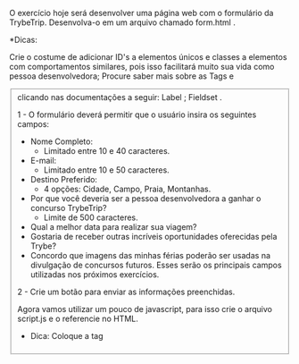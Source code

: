O exercício hoje será desenvolver uma página web com o formulário da TrybeTrip. Desenvolva-o em um arquivo chamado form.html . 

*Dicas:

Crie o costume de adicionar ID's a elementos únicos e classes a elementos com comportamentos similares, pois isso facilitará muito sua vida como pessoa desenvolvedora;
Procure saber mais sobre as Tags <label> e <fieldset> clicando nas documentações a seguir:
Label ;
Fieldset .      

1 - O formulário deverá permitir que o usuário insira os seguintes campos:
 - Nome Completo:
     - Limitado entre 10 e 40 caracteres.
 - E-mail:
     - Limitado entre 10 e 50 caracteres.
 - Destino Preferido:
     - 4 opções: Cidade, Campo, Praia, Montanhas.
 - Por que você deveria ser a pessoa desenvolvedora a ganhar o concurso TrybeTrip?
     - Limite de 500 caracteres.
 - Qual a melhor data para realizar sua viagem?
 - Gostaria de receber outras incríveis oportunidades oferecidas pela Trybe?
 - Concordo que imagens das minhas férias poderão ser usadas na divulgação de concursos futuros.
Esses serão os principais campos utilizadas nos próximos exercícios.

2 - Crie um botão para enviar as informações preenchidas.

Agora vamos utilizar um pouco de javascript, para isso crie o arquivo script.js e o referencie no HTML.

 - Dica: Coloque a tag <script> no final do seu body.

3 - Interrompa o comportamento padrão do botão submit utilizando o método preventDefault() . Nossa amiga Carol Silva nos contou um pouco sobre como fazer isso, lembra?

4 - Crie um botão que limpe as informações contidas nos campos;
